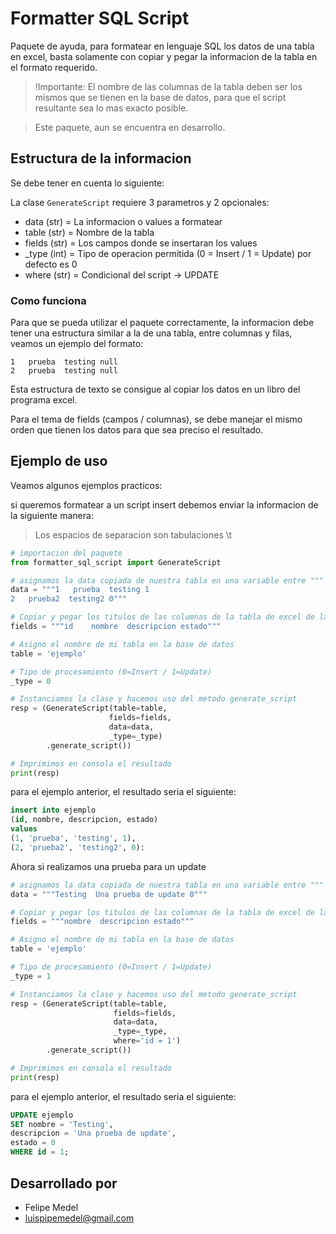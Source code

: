 # Formatter SQL Script

Paquete de ayuda, para formatear en lenguaje SQL los datos de una tabla en excel, basta solamente con copiar y pegar la informacion de la tabla en el formato requerido.

> !Importante: El nombre de las columnas de la tabla deben ser los mismos que se tienen en la base de datos, para que el script resultante sea lo mas exacto posible. 

> Este paquete, aun se encuentra en desarrollo.

## Estructura de la informacion

Se debe tener en cuenta lo siguiente:

La clase ```GenerateScript``` requiere 3 parametros y 2 opcionales:

- data (str) = La informacion o values a formatear
- table (str) = Nombre de la tabla
- fields (str) = Los campos donde se insertaran los values
- _type (int) = Tipo de operacion permitida (0 = Insert / 1 = Update) por defecto es 0
- where (str) = Condicional del script -> UPDATE

### Como funciona

Para que se pueda utilizar el paquete correctamente, la informacion debe tener una estructura  similar a la de una tabla, entre columnas y filas, veamos un ejemplo del formato: 

```text
1   prueba  testing null
2   prueba  testing null   
``` 

Esta estructura de texto se consigue al copiar los datos en un libro del programa excel.

Para el tema de fields (campos / columnas), se debe manejar el mismo orden que tienen los datos para que sea preciso el resultado.

## Ejemplo de uso

Veamos algunos ejemplos practicos:

si queremos formatear a un script insert debemos enviar la informacion de la siguiente manera:

> Los espacios de separacion son tabulaciones \t

```py
# importacion del paquete
from formatter_sql_script import GenerateScript

# asignamos la data copiada de nuestra tabla en una variable entre """ (3) comillas dobles para conservar el formato  
data = """1   prueba  testing 1
2   prueba2  testing2 0"""   

# Copiar y pegar los titulos de las columnas de la tabla de excel de la misma forma que se hizo con los datos
fields = """id    nombre  descripcion estado"""

# Asigno el nombre de mi tabla en la base de datos
table = 'ejemplo'

# Tipo de procesamiento (0=Insert / 1=Update)
_type = 0

# Instanciamos la clase y hacemos uso del metodo generate_script
resp = (GenerateScript(table=table, 
                      fields=fields,
                      data=data, 
                      _type=_type)
        .generate_script())

# Imprimimos en consola el resultado
print(resp)
```
para el ejemplo anterior, el resultado seria el siguiente:

```sql
insert into ejemplo 
(id, nombre, descripcion, estado)
values
(1, 'prueba', 'testing', 1),
(2, 'prueba2', 'testing2', 0):
```

Ahora si realizamos una prueba para un update

```py
# asignamos la data copiada de nuestra tabla en una variable entre """ (3) comillas dobles para conservar el formato  
data = """Testing  Una prueba de update 0"""   

# Copiar y pegar los titulos de las columnas de la tabla de excel de la misma forma que se hizo con los datos
fields = """nombre  descripcion estado"""

# Asigno el nombre de mi tabla en la base de datos
table = 'ejemplo'

# Tipo de procesamiento (0=Insert / 1=Update)
_type = 1

# Instanciamos la clase y hacemos uso del metodo generate_script
resp = (GenerateScript(table=table, 
                       fields=fields, 
                       data=data, 
                       _type=_type, 
                       where='id = 1')
        .generate_script())

# Imprimimos en consola el resultado
print(resp)
```

para el ejemplo anterior, el resultado seria el siguiente:

```sql
UPDATE ejemplo 
SET nombre = 'Testing', 
descripcion = 'Una prueba de update', 
estado = 0
WHERE id = 1;
```

## Desarrollado por

* Felipe Medel
* luispipemedel@gmail.com